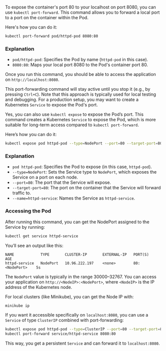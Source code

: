 To expose the container's port 80 to your localhost on port 8080, you can use `kubectl port-forward`. This command allows you to forward a local port to a port on the container within the Pod.

Here's how you can do it:

```bash
kubectl port-forward pod/httpd-pod 8080:80
```

### Explanation

- `pod/httpd-pod`: Specifies the Pod by name (`httpd-pod` in this case).
- `8080:80`: Maps your local port 8080 to the Pod's container port 80.

Once you run this command, you should be able to access the application on `http://localhost:8080`.

This port-forwarding command will stay active until you stop it (e.g., by pressing `Ctrl+C`). Note that this approach is typically used for local testing and debugging. For a production setup, you may want to create a Kubernetes `Service` to expose the Pod's port.

Yes, you can also use `kubectl expose` to expose the Pod’s port. This command creates a Kubernetes `Service` to expose the Pod, which is more suitable for long-term access compared to `kubectl port-forward`.

Here’s how you can do it:

```bash
kubectl expose pod httpd-pod --type=NodePort --port=80 --target-port=80 --name=httpd-service
```

### Explanation

- `pod httpd-pod`: Specifies the Pod to expose (in this case, `httpd-pod`).
- `--type=NodePort`: Sets the Service type to `NodePort`, which exposes the Service on a port on each node.
- `--port=80`: The port that the Service will expose.
- `--target-port=80`: The port on the container that the Service will forward traffic to.
- `--name=httpd-service`: Names the Service as `httpd-service`.

### Accessing the Pod

After running this command, you can get the NodePort assigned to the Service by running:

```bash
kubectl get service httpd-service
```

You’ll see an output like this:

```
NAME            TYPE       CLUSTER-IP       EXTERNAL-IP   PORT(S)          AGE
httpd-service   NodePort   10.96.222.197    <none>        80:<NodePort>    5s
```

The `NodePort` value is typically in the range 30000–32767. You can access your application on `http://<NodeIP>:<NodePort>`, where `<NodeIP>` is the IP address of the Kubernetes node.

For local clusters (like Minikube), you can get the Node IP with:

```bash
minikube ip
```

If you want it accessible specifically on `localhost:8080`, you can use a `Service` of type `ClusterIP` combined with port-forwarding:

```bash
kubectl expose pod httpd-pod --type=ClusterIP --port=80 --target-port=80 --name=httpd-service
kubectl port-forward service/httpd-service 8080:80
``` 

This way, you get a persistent `Service` and can forward it to `localhost:8080`.
